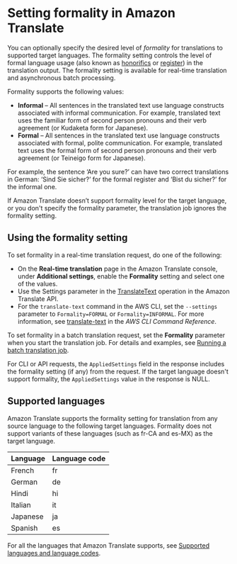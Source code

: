 # Setting formality in Amazon Translate<a name="customizing-translations-formality"></a>

You can optionally specify the desired level of *formality* for translations to supported target languages\. The formality setting controls the level of formal language usage \(also known as [honorifics](https://en.wikipedia.org/wiki/Honorifics_(linguistics)) or [register](https://en.wikipedia.org/wiki/Register_(sociolinguistics)#Register_as_formality_scale)\) in the translation output\. The formality setting is available for real\-time translation and asynchronous batch processing\.

Formality supports the following values:
+ **Informal** – All sentences in the translated text use language constructs associated with informal communication\. For example, translated text uses the familiar form of second person pronouns and their verb agreement \(or Kudaketa form for Japanese\)\.
+ **Formal** – All sentences in the translated text use language constructs associated with formal, polite communication\. For example, translated text uses the formal form of second person pronouns and their verb agreement \(or Teineigo form for Japanese\)\. 

For example, the sentence ‘Are you sure?’ can have two correct translations in German: ‘Sind Sie sicher?’ for the formal register and ‘Bist du sicher?’ for the informal one\.

If Amazon Translate doesn’t support formality level for the target language, or you don't specify the formality parameter, the translation job ignores the formality setting\.

## Using the formality setting<a name="customizing-translations-formality-using"></a>

To set formality in a real\-time translation request, do one of the following:
+ On the **Real\-time translation** page in the Amazon Translate console, under **Additional settings**, enable the **Formality** setting and select one of the values\.
+ Use the Settings parameter in the [TranslateText](https://docs.aws.amazon.com/translate/latest/APIReference/API_TranslateText.html) operation in the Amazon Translate API\.
+ For the `translate-text` command in the AWS CLI, set the `--settings` parameter to `Formality=FORMAL` or `Formality=INFORMAL`\. For more information, see [translate\-text](https://docs.aws.amazon.com/cli/latest/reference/translate/translate-text.html) in the *AWS CLI Command Reference*\. 

To set formality in a batch translation request, set the **Formality** parameter when you start the translation job\. For details and examples, see [Running a batch translation job](async-start.md)\.

For CLI or API requests, the `AppliedSettings` field in the response includes the formality setting \(if any\) from the request\. If the target language doesn't support formality, the `AppliedSettings` value in the response is NULL\.

## Supported languages<a name="customizing-translations-formality-languages"></a>

Amazon Translate supports the formality setting for translation from any source language to the following target languages\. Formality does not support variants of these languages \(such as fr\-CA and es\-MX\) as the target language\.


| Language | Language code | 
| --- | --- | 
| French | fr | 
| German | de | 
| Hindi | hi | 
| Italian | it | 
| Japanese | ja | 
| Spanish | es | 

For all the languages that Amazon Translate supports, see [Supported languages and language codes](what-is-languages.md)\.